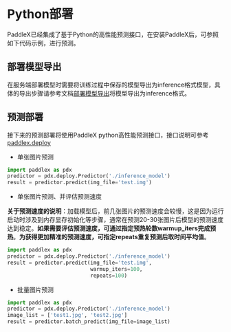 # Python部署

PaddleX已经集成了基于Python的高性能预测接口，在安装PaddleX后，可参照如下代码示例，进行预测。

## 部署模型导出

在服务端部署模型时需要将训练过程中保存的模型导出为inference格式模型，具体的导出步骤请参考文档[部署模型导出](./apis/export_model.md)将模型导出为inference格式。

## 预测部署

接下来的预测部署将使用PaddleX python高性能预测接口，接口说明可参考[paddlex.deploy](./apis/deploy.md)


* 单张图片预测

```python
import paddlex as pdx
predictor = pdx.deploy.Predictor('./inference_model')
result = predictor.predict(img_file='test.img')

```

* 单张图片预测、并评估预测速度

**关于预测速度的说明**：加载模型后，前几张图片的预测速度会较慢，这是因为运行启动时涉及到内存显存初始化等步骤，通常在预测20-30张图片后模型的预测速度达到稳定。**如果需要评估预测速度，可通过指定预热轮数warmup_iters完成预热**。**为获得更加精准的预测速度，可指定repeats重复预测后取时间平均值**。

```python
import paddlex as pdx
predictor = pdx.deploy.Predictor('./inference_model')
result = predictor.predict(img_file='test.img',
                           warmup_iters=100,
                           repeats=100)

```

* 批量图片预测

```python
import paddlex as pdx
predictor = pdx.deploy.Predictor('./inference_model')
image_list = ['test1.jpg', 'test2.jpg']
result = predictor.batch_predict(img_file=image_list)
```
